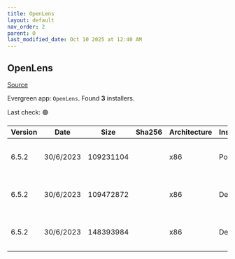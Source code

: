 ```yaml
---
title: OpenLens
layout: default
nav_order: 2
parent: O
last_modified_date: Oct 10 2025 at 12:40 AM
---
```


## OpenLens

[Source](https://github.com/MuhammedKalkan/OpenLens/)

Evergreen app: `OpenLens`. Found **3** installers.

Last check: 🟢

| Version | Date      | Size      | Sha256 | Architecture | InstallerType | Type | URI                                                                                                                                                                                                          |
| ------- | --------- | --------- | ------ | ------------ | ------------- | ---- | ------------------------------------------------------------------------------------------------------------------------------------------------------------------------------------------------------------ |
| 6.5.2   | 30/6/2023 | 109231104 |        | x86          | Portable      | exe  | [https://github.com/MuhammedKalkan/OpenLens/releases/download/v6.5.2-366/OpenLens.6.5.2-366.exe](https://github.com/MuhammedKalkan/OpenLens/releases/download/v6.5.2-366/OpenLens.6.5.2-366.exe)             |
| 6.5.2   | 30/6/2023 | 109472872 |        | x86          | Default       | exe  | [https://github.com/MuhammedKalkan/OpenLens/releases/download/v6.5.2-366/OpenLens.Setup.6.5.2-366.exe](https://github.com/MuhammedKalkan/OpenLens/releases/download/v6.5.2-366/OpenLens.Setup.6.5.2-366.exe) |
| 6.5.2   | 30/6/2023 | 148393984 |        | x86          | Default       | msi  | [https://github.com/MuhammedKalkan/OpenLens/releases/download/v6.5.2-366/OpenLens.6.5.2-366.msi](https://github.com/MuhammedKalkan/OpenLens/releases/download/v6.5.2-366/OpenLens.6.5.2-366.msi)             |
